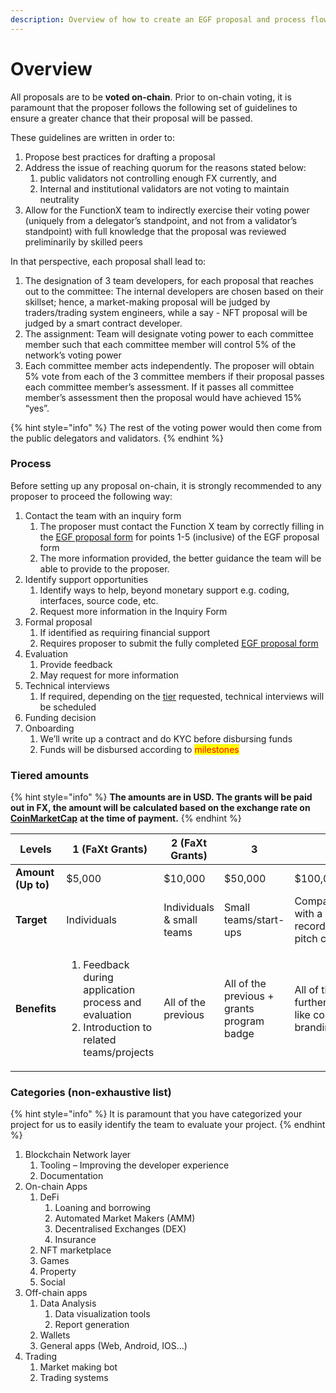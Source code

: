 ```yaml
---
description: Overview of how to create an EGF proposal and process flow
---
```


# Overview

All proposals are to be **voted on-chain**. Prior to on-chain voting, it is paramount that the proposer follows the following set of guidelines to ensure a greater chance that their proposal will be passed.

These guidelines are written in order to:

1. Propose best practices for drafting a proposal
2. Address the issue of reaching quorum for the reasons stated below:
   1. public validators not controlling enough FX currently, and
   2. Internal and institutional validators are not voting to maintain neutrality
3. Allow for the FunctionX team to indirectly exercise their voting power (uniquely from a delegator’s standpoint, and not from a validator’s standpoint) with full knowledge that the proposal was reviewed preliminarily by skilled peers

In that perspective, each proposal shall lead to:

1. The designation of 3 team developers, for each proposal that reaches out to the committee: The internal developers are chosen based on their skillset; hence, a market-making proposal will be judged by traders/trading system engineers, while a say - NFT proposal will be judged by a smart contract developer.
2. The assignment: Team will designate voting power to each committee member such that each committee member will control 5% of the network’s voting power
3. Each committee member acts independently. The proposer will obtain 5% vote from each of the 3 committee members if their proposal passes each committee member’s assessment. If it passes all committee member’s assessment then the proposal would have achieved 15% “yes”.

{% hint style="info" %}
The rest of the voting power would then come from the public delegators and validators.
{% endhint %}

### Process

Before setting up any proposal on-chain, it is strongly recommended to any proposer to proceed the following way:

1. Contact the team with an inquiry form
   1. The proposer must contact the Function X team by correctly filling in the [EGF proposal form](egf-proposal-form.md) for points 1-5 (inclusive) of the EGF proposal form
   2. The more information provided, the better guidance the team will be able to provide to the proposer.
2. Identify support opportunities
   1. Identify ways to help, beyond monetary support e.g. coding, interfaces, source code, etc.&#x20;
   2. Request more information in the Inquiry Form
3. Formal proposal
   1. If identified as requiring financial support
   2. Requires proposer to submit the fully completed [EGF proposal form](egf-proposal-form.md)
4. Evaluation
   1. Provide feedback
   2. May request for more information
5. Technical interviews
   1. If required, depending on the [tier](overview.md#tiered-amounts) requested, technical interviews will be scheduled
6. Funding decision
7. Onboarding
   1. We’ll write up a contract and do KYC before disbursing funds
   2. Funds will be disbursed according to <mark style="color:red;">milestones</mark>

### Tiered amounts

{% hint style="info" %}
**The amounts are in USD. The grants will be paid out in FX, the amount will be calculated based on the exchange rate on** [**CoinMarketCap**](https://coinmarketcap.com) **at the time of payment.**
{% endhint %}

| Levels             | 1 (FaXt Grants)                                                                                                     | 2 (FaXt Grants)           | 3                                          | 4                                                                                         |
| ------------------ | ------------------------------------------------------------------------------------------------------------------- | ------------------------- | ------------------------------------------ | ----------------------------------------------------------------------------------------- |
| **Amount (Up to)** | $5,000                                                                                                              | $10,000                   | $50,000                                    | $100,000 & Above                                                                          |
| **Target**         | Individuals                                                                                                         | Individuals & small teams | Small teams/start-ups                      | Companies/foundations with a proven track record (would require pitch calls & interviews) |
| **Benefits**       | <ol><li>Feedback during application process and evaluation</li><li>Introduction to related teams/projects</li></ol> | All of the previous       | All of the previous + grants program badge | All of the previous + further collaboration like co-branding/marketing…                   |

### Categories (non-exhaustive list)

{% hint style="info" %}
It is paramount that you have categorized your project for us to easily identify the team to evaluate your project.
{% endhint %}

1. Blockchain Network layer
   1. Tooling – Improving the developer experience
   2. Documentation
2. On-chain Apps
   1. DeFi
      1. Loaning and borrowing
      2. Automated Market Makers (AMM)
      3. Decentralised Exchanges (DEX)
      4. Insurance
   2. NFT marketplace
   3. Games
   4. Property
   5. Social
3. Off-chain apps
   1. Data Analysis
      1. Data visualization tools
      2. Report generation
   2. Wallets
   3. General apps (Web, Android, IOS…)
4. Trading
   1. Market making bot
   2. Trading systems
